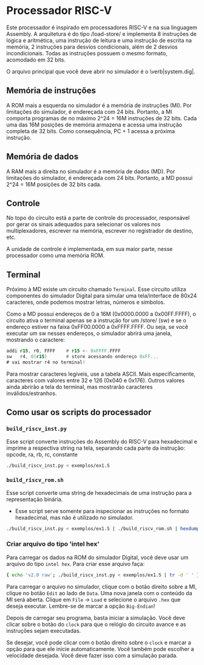 # Processador RISC-V
Este processador é inspirado em processadores RISC-V e na sua linguagem
Assembly. A arquitetura é do tipo /load-store/ e implementa 8 instruções de
lógica e aritmética, uma instrução de leitura e uma instrução de escrita na
memória, 2 instruções para desvios condicionais, além de 2 desvios
incondicionais. Todas as instruções possuem o mesmo formato, acomodado em 32
bits.

O arquivo principal que você deve abrir no simulador é o \verb|system.dig|.

## Memória de instruções
A ROM mais a esquerda no simulador é a memória de instruções (MI). Por
limitações do simulador, é endereçada com 24 bits. Portanto, a MI comporta
programas de no máximo 2^24 = 16M instruções de 32 bits. Cada uma das 16M
posições de memória armazena e acessa uma instrução completa de 32 bits. Como
consequência, PC + 1 acessa a próxima instrução.

## Memória de dados
A RAM mais a direita no simulador é a memória de dados (MD). Por limitações do
simulador, é endereçada com 24 bits. Portanto, a MD possui 2^24 = 16M posições
de 32 bits cada.

## Controle
No topo do circuito está a parte de controle do processador, responsável por
gerar os sinais adequados para selecionar os valores nos multiplexadores,
escrever na memória, escrever no registrador de destino, etc.

A unidade de controle é implementada, em sua maior parte, nesse processador como
uma memória ROM.

## Terminal
Próximo à MD existe um circuito chamado `Terminal`. Esse circuito utiliza
componentes do simulador Digital para simular uma tela/interface de 80x24
caracteres, onde podemos mostrar letras, números e símbolos.

Como a MD possui endereços de 0 a 16M (0x0000.0000 a 0x00FF.FFFF), o circuito
ativa o terminal apenas se a instrução for um /store/ (sw) e se o endereço
estiver na faixa 0xFF00.0000 a 0xFFFF.FFFF. Ou seja, se você executar um sw
nesses endereços, o simulador abrirá uma janela, mostrando o caractere:
```asm
addi r15, r0, FFFF    # r15 <- 0xFFFF.FFFF
sw   r4, 0(r15)       # store acessando endereço 0xFF...
# vai mostrar r4 no terminal!
```

Para mostrar caracteres legíveis, use a tabela ASCII. Mais especificamente,
caracteres com valores entre 32 e 126 (0x040 e 0x176). Outros valores ainda
abrirão a tela do terminal, mas mostrarão caracteres inválidos/estranhos.

## Como usar os scripts do processador
### `build_riscv_inst.py`
Esse script converte instruções do Assembly do RISC-V para hexadecimal e imprime
a respectiva string na tela, separando cada parte da instrução: opcode, ra, rb,
rc, constante

```bash
./build_riscv_inst.py < exemplos/ex1.S
```

### `build_riscv_rom.sh`
Esse script converte uma string de hexadecimais de uma instrução para a
representação binária.

* Esse script serve somente para inspecionar as instruções no formato
hexadecimal, mas não é utilizado no simulador.

```bash
./build_riscv_inst.py < exemplos/ex1.S | ./build_riscv_rom.sh | hexdump -C
```

### Criar arquivo do tipo 'intel hex'
Para carregar os dados na ROM do simulador Digital, você deve usar um arquivo do
tipo `intel hex`. Para criar esse arquivo faça:
```bash
{ echo 'v2.0 raw'; ./build_riscv_inst.py < exemplos/ex1.S | tr -d ' ' } > exemplos/ex1.hex
```

Para carregar o arquivo no simulador, clique com o botão direito sobre a MI,
clique no botão `Edit` ao lado de `Data`. Uma nova janela com o conteúdo da MI
será aberta. Clique em `File` -> `Load` e selecione o arquivo `.hex` que deseja
executar. Lembre-se de marcar a opção `Big-Endian`!

Depois de carregar seu programa, basta iniciar a simulação. Você deve clicar
sobre o botão do `clock` para que o relógio do circuito avance e as instruções
sejam executadas.

Se desejar, você pode clicar com o botão direito sobre o `clock` e marcar a
opção para que ele inicie automaticamente. Você também pode escolher a
velocidade desejada. Você deve fazer isso com a simulação parada.
